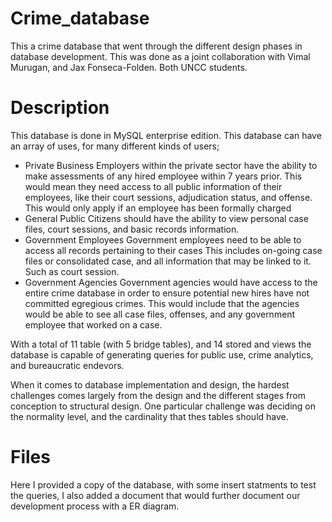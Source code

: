 # Crime_database
This a crime database that went through the different design phases in database development. This was done as a joint collaboration with Vimal Murugan, and  Jax Fonseca-Folden. Both UNCC students.

# Description
This database is done in MySQL enterprise edition. This database can have an array of uses, for many different kinds of users;
* Private Business
Employers within the private sector have the ability to make assessments of any hired employee within 7 years prior. This would mean they need access to all public information of their employees, like their court       sessions, adjudication status, and offense. This would only apply if an employee has been formally charged
* General Public
Citizens should have the ability to view personal case files, court sessions, and basic records information.
* Government Employees
Government employees need to be able to access all records pertaining to their cases This includes on-going case files or consolidated case, and all information that may be linked to it. Such as court session.
* Government Agencies
Government agencies would have access to the entire crime database in order to ensure potential new hires have not committed egregious crimes. This would include that the agencies would be able to see all case files, offenses, and any government employee that worked on a case.

With a total of 11 table (with 5 bridge tables), and 14 stored and views the database is capable of generating queries for public use, crime analytics, and bureaucratic endevors. 

When it comes to database implementation and design, the hardest challenges comes largely from the design and the different stages from conception to structural design. One particular challenge was deciding on the normality level, and the cardinality that thes tables should have.

# Files
Here I provided a copy of the database, with some insert statments to test the queries, I also added a document that would further document our development process with a ER diagram.
